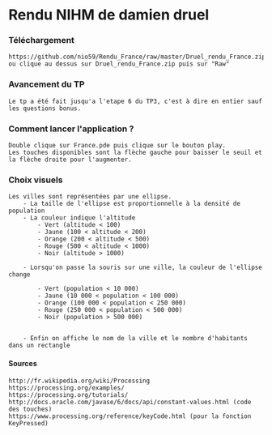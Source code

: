 # Rendu NIHM de damien druel

### Téléchargement 

	https://github.com/nio59/Rendu_France/raw/master/Druel_rendu_France.zip
	ou clique au dessus sur Druel_rendu_France.zip puis sur "Raw"

### Avancement du TP

	Le tp a été fait jusqu'a l'etape 6 du TP3, c'est à dire en entier sauf les questions bonus.

### Comment lancer l'application ?

	Double clique sur France.pde puis clique sur le bouton play.
	Les touches disponibles sont la flèche gauche pour baisser le seuil et la flèche droite pour l'augmenter.

### Choix visuels


	Les villes sont représentées par une ellipse.
		- La taille de l'ellipse est proportionnelle à la densité de population
		- La couleur indique l'altitude
			- Vert (altitude < 100)
			- Jaune (100 < altitude < 200)
			- Orange (200 < altitude < 500)
			- Rouge (500 < altitude < 1000)
			- Noir (altitude > 1000)
			
		- Lorsqu'on passe la souris sur une ville, la couleur de l'ellipse change
			
			- Vert (population < 10 000)
			- Jaune (10 000 < population < 100 000)
			- Orange (100 000 < population < 250 000)
			- Rouge (250 000 < population < 500 000)
			- Noir (population > 500 000)
	

		- Enfin on affiche le nom de la ville et le nombre d'habitants dans un rectangle
		
#### Sources

	http://fr.wikipedia.org/wiki/Processing
	https://processing.org/examples/
	https://processing.org/tutorials/
	http://docs.oracle.com/javase/6/docs/api/constant-values.html (code des touches)
	https://www.processing.org/reference/keyCode.html (pour la fonction KeyPressed)
	


